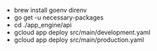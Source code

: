 - brew install goenv direnv
- go get -u necessary-packages
- cd ./app_engine/api
- gcloud app deploy src/main/development.yaml
- gcloud app deploy src/main/production.yaml

